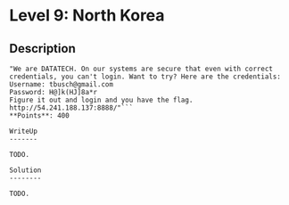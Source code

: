 Level 9: North Korea
====================

Description
-----------

```
"We are DATATECH. On our systems are secure that even with correct credentials, you can't login. Want to try? Here are the credentials:
Username: tbusch@gmail.com
Password: H@]k(HJ]8a*r
Figure it out and login and you have the flag.
http://54.241.188.137:8888/"```
**Points**: 400

WriteUp
-------

TODO.

Solution
--------

TODO.


